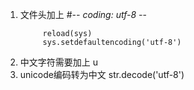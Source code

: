 1. 文件头加上 #-*- coding: utf-8 -*-
   ```  import sys
        reload(sys)
        sys.setdefaultencoding('utf-8')
    ```
2. 中文字符需要加上 u
3. unicode编码转为中文 str.decode('utf-8')